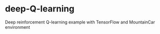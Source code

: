 # deep-Q-learning
Deep reinforcement Q-learning example with TensorFlow and MountainCar environment

